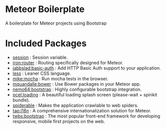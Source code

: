 # Meteor Boilerplate
A boilerplate for Meteor projects using Bootstrap

# Included Packages
- [session](https://atmospherejs.com/meteor/session) : Session variable.
- [iron:router](https://atmospherejs.com/meteor/iron:router) : Routing specifically designed for Meteor.
- [jabbslad:basic-auth](https://atmospherejs.com/meteor/jabbslad:basic-auth) : Add HTTP Basic Auth support to your application.
- [less](https://atmospherejs.com/meteor/less) : Leaner CSS language.
- [mike:mocha](https://atmospherejs.com/meteor/mike:mocha) : Run mocha tests in the browser.
- [mquandalle:bower](https://atmospherejs.com/meteor/mquandalle:bower) : Use Bower packages in your Meteor app.
- [nemo64:bootstrap](https://atmospherejs.com/meteor/nemo64:bootstrap) : Highly configurable bootstrap integration.
- [pcel:loading](https://atmospherejs.com/meteor/pcel:loading) : A beautiful loading splash screen (please-wait + spinkit bundle).
- [spiderable](https://atmospherejs.com/meteor/spiderable) : Makes the application crawlable to web spiders.
- [tap:i18n](https://atmospherejs.com/meteor/tap:i18n) : A comprehensive internationalization solution for Meteor.
- [twbs:bootstrap](https://atmospherejs.com/meteor/twbs:bootstrap) : The most popular front-end framework for developing responsive, mobile first projects on the web.

